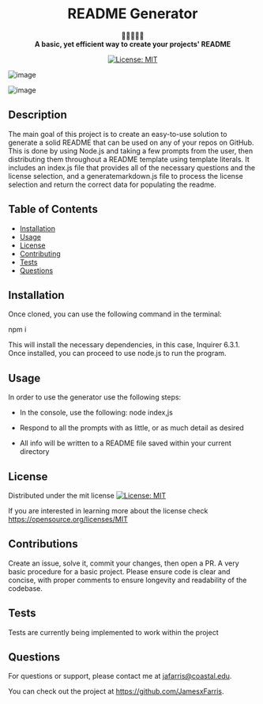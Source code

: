 <div align="center">
<h1 align="center"> README Generator </h1>

📄📄📄📄📄 <br>
<strong>A basic, yet efficient way to create your projects' README </strong>

[![License: MIT](https://img.shields.io/badge/License-MIT-yellow.svg)](https://opensource.org/licenses/MIT)

</div>

![image](https://github.com/JamesxFarris/readme-generator/assets/51385562/61365e6c-9403-4e5f-bb16-73450882b57d)

![image](https://github.com/JamesxFarris/readme-generator/assets/51385562/a2fa9644-178a-4cbb-ba03-fe22131c483e)

## Description

The main goal of this project is to create an easy-to-use solution to generate a solid README that can be used on any of your repos on GitHub. This is done by using Node.js and taking a few prompts from the user, then distributing them throughout a README template using template literals. It includes an index.js file that provides all of the necessary questions and the license selection, and a generatemarkdown.js file to process the license selection and return the correct data for populating the readme.

## Table of Contents

- [Installation](#installation)
- [Usage](#usage)
- [License](#license)
- [Contributing](#contributing)
- [Tests](#tests)
- [Questions](#questions)

## Installation

Once cloned, you can use the following command in the terminal:

npm i

This will install the necessary dependencies, in this case, Inquirer 6.3.1. Once installed, you can proceed to use node.js to run the program.

## Usage

In order to use the generator use the following steps:

- In the console, use the following: node index,js

- Respond to all the prompts with as little, or as much detail as desired

- All info will be written to a README file saved within your current directory

## License

Distributed under the mit license [![License: MIT](https://img.shields.io/badge/License-MIT-yellow.svg)](https://opensource.org/licenses/MIT)

If you are interested in learning more about the license check https://opensource.org/licenses/MIT

## Contributions

Create an issue, solve it, commit your changes, then open a PR. A very basic procedure for a basic project. Please ensure code is clear and concise, with proper comments to ensure longevity and readability of the codebase.

## Tests

Tests are currently being implemented to work within the project

## Questions

For questions or support, please contact me at jafarris@coastal.edu.

You can check out the project at https://github.com/JamesxFarris.
